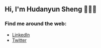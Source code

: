 ## Hi, I'm Hudanyun Sheng 👋👩‍💻


### Find me around the web:

- [LinkedIn](https://www.linkedin.com/in/hudanyunsheng/)
- [Twitter](https://twitter.com/HudanyunSheng)

